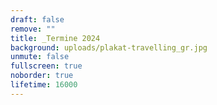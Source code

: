 ```yaml
---
draft: false
remove: ""
title: _Termine 2024
background: uploads/plakat-travelling_gr.jpg
unmute: false
fullscreen: true
noborder: true
lifetime: 16000
---
```

